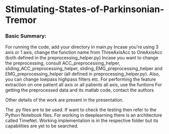 # Stimulating-States-of-Parkinsonian-Tremor

### Basic Summary:
For running the code, add your directory in main.py
  Incase you're using 3 axis or 1 axis, change the function name from ThreeAxisAcc to OneAxisAcc (both defined in the preprocessing_helper.py)
  Incase you want to change the preprocessing, consult  ACC_preprocessing_helper, sliding_ACC_preprocessing_helper, sliding_EMG_preprocessing_helper and EMG_preprocessing_helper     (all defined in preprocessing_helper.py). Also, you can change lowpass highpass filters etc.
  For performing the feature extraction on one patient all axis or all patients all axis, use the funtions 
For getting the preprocessed data and its matlab code, contact the authors

Other details of the work are present in the presentation.

The .py files are to be used. If want to check the testing then refer to the Python Notebook files. For working in deeplearning there is an architecture called TimeNet. Working implementation is in the respective folder but its capabilities are yet to be searched.
